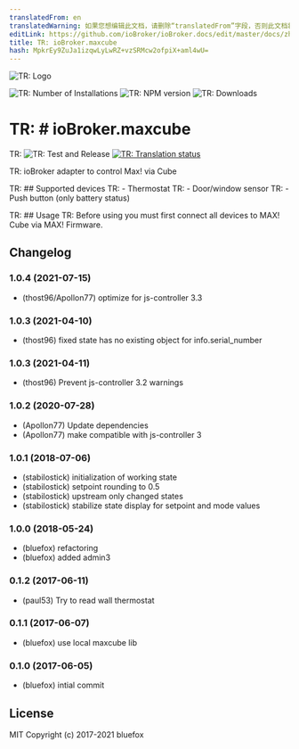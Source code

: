 ```yaml
---
translatedFrom: en
translatedWarning: 如果您想编辑此文档，请删除“translatedFrom”字段，否则此文档将再次自动翻译
editLink: https://github.com/ioBroker/ioBroker.docs/edit/master/docs/zh-cn/adapterref/iobroker.maxcube/README.md
title: TR: ioBroker.maxcube
hash: MpkrEy9ZuJa1izqwLyLwRZ+vzSRMcw2ofpiX+aml4wU=
---
```

![TR: Logo](../../../en/adapterref/iobroker.maxcube/admin/maxcube.png)

![TR: Number of Installations](http://iobroker.live/badges/maxcube-stable.svg)
![TR: NPM version](http://img.shields.io/npm/v/iobroker.maxcube.svg)
![TR: Downloads](https://img.shields.io/npm/dm/iobroker.maxcube.svg)

TR: # ioBroker.maxcube
==================================

TR: ![TR: Test and Release](https://github.com/ioBroker/ioBroker.maxcube/workflows/Test%20and%20Release/badge.svg) [![TR: Translation status](https://weblate.iobroker.net/widgets/adapters/-/maxcube/svg-badge.svg)](https://weblate.iobroker.net/engage/adapters/?utm_source=widget)

TR: ioBroker adapter to control Max! via Cube

TR: ## Supported devices
TR: - Thermostat
TR: - Door/window sensor
TR: - Push button (only battery status)

TR: ## Usage
TR: Before using you must first connect all devices to MAX! Cube via MAX! Firmware.

## Changelog

### 1.0.4 (2021-07-15)
* (thost96/Apollon77) optimize for js-controller 3.3

### 1.0.3 (2021-04-10)
* (thost96) fixed state has no existing object for info.serial_number

### 1.0.3 (2021-04-11)
* (thost96) Prevent js-controller 3.2 warnings

### 1.0.2 (2020-07-28)
* (Apollon77) Update dependencies
* (Apollon77) make compatible with js-controller 3

### 1.0.1 (2018-07-06)
* (stabilostick) initialization of working state
* (stabilostick) setpoint rounding to 0.5
* (stabilostick) upstream only changed states
* (stabilostick) stabilize state display for setpoint and mode values

### 1.0.0 (2018-05-24)
* (bluefox) refactoring
* (bluefox) added admin3

### 0.1.2 (2017-06-11)
* (paul53) Try to read wall thermostat

### 0.1.1 (2017-06-07)
* (bluefox) use local maxcube lib

### 0.1.0 (2017-06-05)
* (bluefox) intial commit

## License

MIT Copyright (c) 2017-2021 bluefox